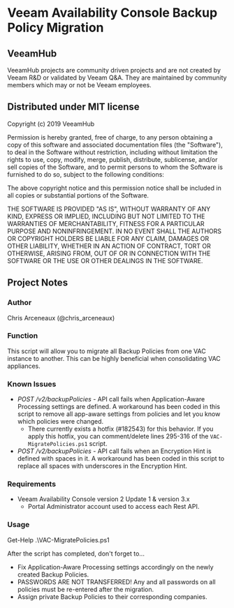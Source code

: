 # Veeam Availability Console Backup Policy Migration

## VeeamHub

VeeamHub projects are community driven projects and are not created by Veeam R&D or validated by Veeam Q&A. They are maintained by community members which may or not be Veeam employees.

## Distributed under MIT license

Copyright (c) 2019 VeeamHub

Permission is hereby granted, free of charge, to any person obtaining a copy of this software and associated documentation files (the "Software"), to deal in the Software without restriction, including without limitation the rights to use, copy, modify, merge, publish, distribute, sublicense, and/or sell copies of the Software, and to permit persons to whom the Software is furnished to do so, subject to the following conditions:

The above copyright notice and this permission notice shall be included in all copies or substantial portions of the Software.

THE SOFTWARE IS PROVIDED "AS IS", WITHOUT WARRANTY OF ANY KIND, EXPRESS OR IMPLIED, INCLUDING BUT NOT LIMITED TO THE WARRANTIES OF MERCHANTABILITY, FITNESS FOR A PARTICULAR PURPOSE AND NONINFRINGEMENT. IN NO EVENT SHALL THE AUTHORS OR COPYRIGHT HOLDERS BE LIABLE FOR ANY CLAIM, DAMAGES OR OTHER LIABILITY, WHETHER IN AN ACTION OF CONTRACT, TORT OR OTHERWISE, ARISING FROM, OUT OF OR IN CONNECTION WITH THE SOFTWARE OR THE USE OR OTHER DEALINGS IN THE SOFTWARE.

## Project Notes

### Author

Chris Arceneaux (@chris_arceneaux)

### Function

This script will allow you to migrate all Backup Policies from one VAC instance to another. This can be highly beneficial when consolidating VAC appliances.

### Known Issues

* _POST /v2/backupPolicies_ - API call fails when Application-Aware Processing settings are defined. A workaround has been coded in this script to remove all app-aware settings from policies and let you know which policies were changed.
  * There currently exists a hotfix (#182543) for this behavior. If you apply this hotfix, you can comment/delete lines 295-316 of the `VAC-MigratePolicies.ps1` script.
* _POST /v2/backupPolicies_ - API call fails when an Encryption Hint is defined with spaces in it. A workaround has been coded in this script to replace all spaces with underscores in the Encryption Hint.

### Requirements

* Veeam Availability Console version 2 Update 1 & version 3.x
  * Portal Administrator account used to access each Rest API.

### Usage

Get-Help .\VAC-MigratePolicies.ps1

After the script has completed, don't forget to...

* Fix Application-Aware Processing settings accordingly on the newly created Backup Policies.
* PASSWORDS ARE NOT TRANSFERRED! Any and all passwords on all policies must be re-entered after the migration.
* Assign private Backup Policies to their corresponding companies.
